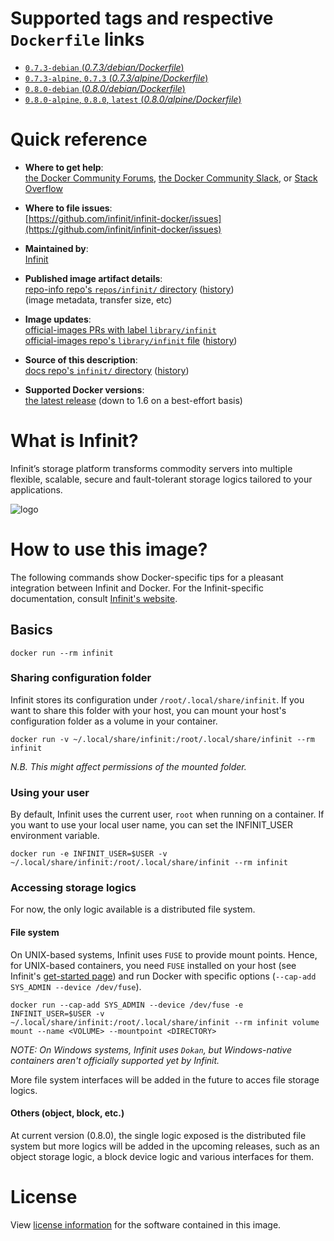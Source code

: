 <!--

********************************************************************************

WARNING:

    DO NOT EDIT "infinit/README.md"

    IT IS AUTO-GENERATED

    (from the other files in "infinit/" combined with a set of templates)

********************************************************************************

-->

# Supported tags and respective `Dockerfile` links

-	[`0.7.3-debian` (*0.7.3/debian/Dockerfile*)](https://github.com/infinit/infinit-docker/blob/67fc4ba5a08895844ccdd508133479cf4ab0e9a7/0.7.3/debian/Dockerfile)
-	[`0.7.3-alpine`, `0.7.3` (*0.7.3/alpine/Dockerfile*)](https://github.com/infinit/infinit-docker/blob/67fc4ba5a08895844ccdd508133479cf4ab0e9a7/0.7.3/alpine/Dockerfile)
-	[`0.8.0-debian` (*0.8.0/debian/Dockerfile*)](https://github.com/infinit/infinit-docker/blob/67fc4ba5a08895844ccdd508133479cf4ab0e9a7/0.8.0/debian/Dockerfile)
-	[`0.8.0-alpine`, `0.8.0`, `latest` (*0.8.0/alpine/Dockerfile*)](https://github.com/infinit/infinit-docker/blob/67fc4ba5a08895844ccdd508133479cf4ab0e9a7/0.8.0/alpine/Dockerfile)

# Quick reference

-	**Where to get help**:  
	[the Docker Community Forums](https://forums.docker.com/), [the Docker Community Slack](https://blog.docker.com/2016/11/introducing-docker-community-directory-docker-community-slack/), or [Stack Overflow](https://stackoverflow.com/search?tab=newest&q=docker)

-	**Where to file issues**:  
	[https://github.com/infinit/infinit-docker/issues](https://github.com/infinit/infinit-docker/issues)

-	**Maintained by**:  
	[Infinit](https://github.com/infinit/infinit-docker)

-	**Published image artifact details**:  
	[repo-info repo's `repos/infinit/` directory](https://github.com/docker-library/repo-info/blob/master/repos/infinit) ([history](https://github.com/docker-library/repo-info/commits/master/repos/infinit))  
	(image metadata, transfer size, etc)

-	**Image updates**:  
	[official-images PRs with label `library/infinit`](https://github.com/docker-library/official-images/pulls?q=label%3Alibrary%2Finfinit)  
	[official-images repo's `library/infinit` file](https://github.com/docker-library/official-images/blob/master/library/infinit) ([history](https://github.com/docker-library/official-images/commits/master/library/infinit))

-	**Source of this description**:  
	[docs repo's `infinit/` directory](https://github.com/docker-library/docs/tree/master/infinit) ([history](https://github.com/docker-library/docs/commits/master/infinit))

-	**Supported Docker versions**:  
	[the latest release](https://github.com/docker/docker/releases/latest) (down to 1.6 on a best-effort basis)

# What is Infinit?

Infinit’s storage platform transforms commodity servers into multiple flexible, scalable, secure and fault-tolerant storage logics tailored to your applications.

![logo](https://raw.githubusercontent.com/docker-library/docs/fcf56dc19ac54b6e5a2763f07501f9a2e2c715c3/infinit/logo.png)

# How to use this image?

The following commands show Docker-specific tips for a pleasant integration between Infinit and Docker. For the Infinit-specific documentation, consult [Infinit's website](https://infinit.sh/get-started).

## Basics

	docker run --rm infinit

### Sharing configuration folder

Infinit stores its configuration under `/root/.local/share/infinit`. If you want to share this folder with your host, you can mount your host's configuration folder as a volume in your container.

	docker run -v ~/.local/share/infinit:/root/.local/share/infinit --rm infinit

*N.B. This might affect permissions of the mounted folder.*

### Using your user

By default, Infinit uses the current user, `root` when running on a container. If you want to use your local user name, you can set the INFINIT_USER environment variable.

	docker run -e INFINIT_USER=$USER -v ~/.local/share/infinit:/root/.local/share/infinit --rm infinit

### Accessing storage logics

For now, the only logic available is a distributed file system.

#### File system

On UNIX-based systems, Infinit uses `FUSE` to provide mount points. Hence, for UNIX-based containers, you need `FUSE` installed on your host (see Infinit's [get-started page](https://infinit.sh/get-started#installation)) and run Docker with specific options (`--cap-add SYS_ADMIN --device /dev/fuse`).

	docker run --cap-add SYS_ADMIN --device /dev/fuse -e INFINIT_USER=$USER -v ~/.local/share/infinit:/root/.local/share/infinit --rm infinit volume mount --name <VOLUME> --mountpoint <DIRECTORY>

*NOTE: On Windows systems, Infinit uses `Dokan`, but Windows-native containers aren't officially supported yet by Infinit.*

More file system interfaces will be added in the future to acces file storage logics.

#### Others (object, block, etc.)

At current version (0.8.0), the single logic exposed is the distributed file system but more logics will be added in the upcoming releases, such as an object storage logic, a block device logic and various interfaces for them.

# License

View [license information](https://www.infinit.sh/licenses/infinit.txt) for the software contained in this image.
